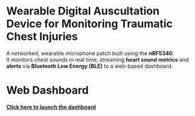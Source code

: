 # Wearable Digital Auscultation Device for Monitoring Traumatic Chest Injuries

A networked, wearable microphone patch built using the **nRF5340**.  
It monitors chest sounds in real time, streaming **heart sound metrics** and **alerts** via **Bluetooth Low Energy (BLE)** to a web-based dashboard.

# Web Dashboard

 **[Click here to launch the dashboard](https://sol455.github.io/nrf_auscultation/)**  



